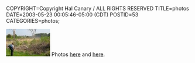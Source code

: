 COPYRIGHT=Copyright Hal Canary / ALL RIGHTS RESERVED
TITLE=photos
DATE=2003-05-23 00:05:46-05:00 (CDT)
POSTID=53
CATEGORIES=photos;

[![mark](/photos/thumb/2003-05-17-devil-4.jpg)](/photos/2003-05-17-devil-4.jpg) Photos [here](/p/photo-2003-03-00/) and [here](/p/photo-2003-05-00/).
